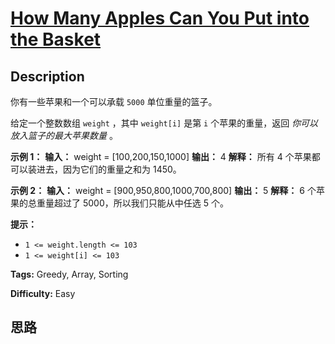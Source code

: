 # [How Many Apples Can You Put into the Basket][title]

## Description

你有一些苹果和一个可以承载 `5000` 单位重量的篮子。

给定一个整数数组 `weight` ，其中 `weight[i]` 是第 `i` 个苹果的重量，返回 _你可以放入篮子的最大苹果数量_ 。



**示例 1：**
            **输入：** weight = [100,200,150,1000]    **输出：** 4    **解释：** 所有 4 个苹果都可以装进去，因为它们的重量之和为 1450。    

**示例 2：**
            **输入：** weight = [900,950,800,1000,700,800]    **输出：** 5    **解释：** 6 个苹果的总重量超过了 5000，所以我们只能从中任选 5 个。    



**提示：**

  * `1 <= weight.length <= 103`
  * `1 <= weight[i] <= 103`


**Tags:** Greedy, Array, Sorting

**Difficulty:** Easy

## 思路

[title]: https://leetcode-cn.com/problems/how-many-apples-can-you-put-into-the-basket
